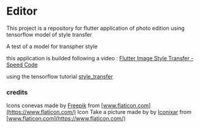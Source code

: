 # Editor

This project is a repository for flutter application of photo edition using tensorflow model of style transfer 

A test of a model for transpher style

this application is builded following a video : [Flutter Image Style Transfer - Speed Code](https://www.youtube.com/watch?v=Qsqtb1mUguY)

using the tensorflow tutorial [style_transfer](https://www.tensorflow.org/lite/examples/style_transfer/overview)

### credits

Icons  conevas made by [Freepik](https://www.flaticon.com/authors/freepik) from [www.flaticon.com](https://www.flaticon.com/)
Icon Take a picture made by  by [Iconixar](https://www.flaticon.com/authors/iconixar) from [www.flaticon.com](https://www.flaticon.com/)
